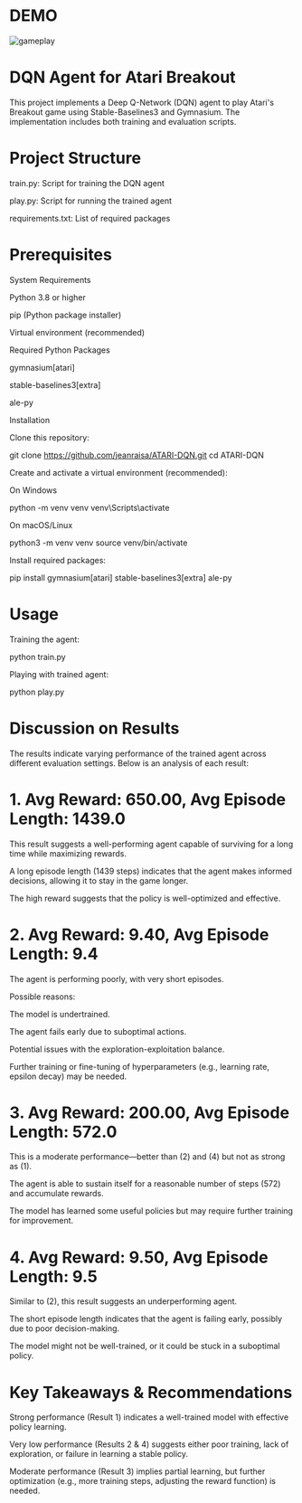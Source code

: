 
# DEMO






![gameplay](https://github.com/user-attachments/assets/2750ab15-1b0a-4c70-8e53-ecbf9eda6bfe)







# DQN Agent for Atari Breakout

This project implements a Deep Q-Network (DQN) agent to play Atari's Breakout game using Stable-Baselines3 and Gymnasium. The implementation includes both training and evaluation scripts.

# Project Structure

train.py: Script for training the DQN agent

play.py: Script for running the trained agent

requirements.txt: List of required packages

# Prerequisites

System Requirements

Python 3.8 or higher

pip (Python package installer)

Virtual environment (recommended)

Required Python Packages

gymnasium[atari]

stable-baselines3[extra]

ale-py

Installation

Clone this repository:

git clone https://github.com/jeanraisa/ATARI-DQN.git
cd ATARI-DQN

Create and activate a virtual environment (recommended):

On Windows

python -m venv venv
venv\Scripts\activate

On macOS/Linux

python3 -m venv venv
source venv/bin/activate

Install required packages:

pip install gymnasium[atari] stable-baselines3[extra] ale-py

# Usage

Training the agent:

python train.py

Playing with trained agent:

python play.py



# Discussion on Results

The results indicate varying performance of the trained agent across different evaluation settings. Below is an analysis of each result:

# 1. Avg Reward: 650.00, Avg Episode Length: 1439.0

This result suggests a well-performing agent capable of surviving for a long time while maximizing rewards.

A long episode length (1439 steps) indicates that the agent makes informed decisions, allowing it to stay in the game longer.

The high reward suggests that the policy is well-optimized and effective.

# 2. Avg Reward: 9.40, Avg Episode Length: 9.4

The agent is performing poorly, with very short episodes.

Possible reasons:

The model is undertrained.

The agent fails early due to suboptimal actions.

Potential issues with the exploration-exploitation balance.

Further training or fine-tuning of hyperparameters (e.g., learning rate, epsilon decay) may be needed.

# 3. Avg Reward: 200.00, Avg Episode Length: 572.0

This is a moderate performance—better than (2) and (4) but not as strong as (1).

The agent is able to sustain itself for a reasonable number of steps (572) and accumulate rewards.

The model has learned some useful policies but may require further training for improvement.

# 4. Avg Reward: 9.50, Avg Episode Length: 9.5

Similar to (2), this result suggests an underperforming agent.

The short episode length indicates that the agent is failing early, possibly due to poor decision-making.

The model might not be well-trained, or it could be stuck in a suboptimal policy.

# Key Takeaways & Recommendations

Strong performance (Result 1) indicates a well-trained model with effective policy learning.

Very low performance (Results 2 & 4) suggests either poor training, lack of exploration, or failure in learning a stable policy.

Moderate performance (Result 3) implies partial learning, but further optimization (e.g., more training steps, adjusting the reward function) is needed.
